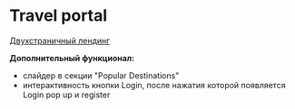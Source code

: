 # Travel portal  
[Двухстраничный лендинг](https://www.figma.com/file/BhULVGGIachSAjoBazhP9P/Travel?type=design)  

**Дополнительный функционал:**  
- слайдер в секции "Popular Destinations"  
- интерактивность кнопки Login, после нажатия которой появляется Login pop up и register
